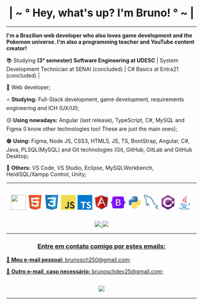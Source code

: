 <h1 align="center">| ~ ° Hey, what's up? I'm Bruno! ° ~ |</h1>

<hr>

<div>
  <p><b>I'm a Brazilian web developer who also loves game development and the Pokemon universe. I'm also a programming teacher and YouTube content creator!</b></p>
  <p>📚 Studying <strong>(3° semester) Software Engineering at UDESC</strong> | System Development Technician at SENAI (concluded) | C# Basics at Entra21 (concluded) |</p>
  <p>💼 Web developer;</p>
  <p>⭐️ <b>Studying:</b> Full-Stack development, game development, requirements engineering and ICH (UX/UI);</p>
  <!--<p>⭐️ Futuramente: Lua;</p>-->
  <p>🟡 <b>Using nowadays:</b> Angular (last release), TypeScript, C#, MySQL and Figma (I know other technologies too! These are just the main ones);</p>
  <p>🟠 <b>Using:</b> Figma, Node JS, CSS3, HTML5, JS, TS, BootStrap, Angular, C#, Java, PLSQL(MySQL) and Git technologies (Git, GitHub, GitLab and GitHub Desktop;</p>
  <p>🔴 <b>Others:</b> VS Code, VS Studio, Eclipse, MySQLWorkbench, HeidiSQL/Xampp Control, Unity;</p>
</div>

<hr>

<div style="display: inline_block" align="center"><br>
  
  <img align="center" height="40" width="40" src="https://cdn.jsdelivr.net/gh/devicons/devicon@latest/icons/unity/unity-original.svg" />       
  <img align="center" height="40" width="40" src="https://raw.githubusercontent.com/devicons/devicon/master/icons/html5/html5-original.svg">
  <img align="center" height="40" width="40" src="https://raw.githubusercontent.com/devicons/devicon/master/icons/css3/css3-original.svg">
  <img align="center" height="40" width="40" src="https://raw.githubusercontent.com/devicons/devicon/master/icons/javascript/javascript-original.svg">
  <img align="center" height="40" width="40" src="https://raw.githubusercontent.com/devicons/devicon/master/icons/typescript/typescript-original.svg">
  <img align="center" height="40" width="40" src="https://raw.githubusercontent.com/devicons/devicon/master/icons/angularjs/angularjs-original.svg">
  <img align="center" height="40" width="40" src="https://raw.githubusercontent.com/devicons/devicon/master/icons/bootstrap/bootstrap-original.svg">
  <!--<img align="center" height="40" width="40" src="https://raw.githubusercontent.com/devicons/devicon/master/icons/ionic/ionic-original.svg"> -->
  <!--<img align="center" height="40" width="40" src="https://raw.githubusercontent.com/devicons/devicon/master/icons/php/php-original.svg">-->
  <img align="center" height="40" width="40" src="https://raw.githubusercontent.com/devicons/devicon/master/icons/python/python-original.svg">
  <img align="center" height="40" width="40" src="https://raw.githubusercontent.com/devicons/devicon/master/icons/mysql/mysql-original.svg">
  <img align="center" height="40" width="40" src="https://raw.githubusercontent.com/devicons/devicon/master/icons/csharp/csharp-original.svg">
  <img align="center" height="40" width="40" src="https://raw.githubusercontent.com/devicons/devicon/master/icons/java/java-original.svg">
  <!--<img align="center" height="40" width="40" src="https://raw.githubusercontent.com/devicons/devicon/master/icons/lua/lua-original.svg">-->
</div>

##

<div align="center">
  <a href="https://github.com/brunoschmitz4">
  <img height="200em" src="https://github-readme-stats.vercel.app/api?username=BrunoSchmitz4&show_icons=true&theme=tokyonight&include_all_commits=true&count_private=true"/>
<!--No IMG abaixo é alterado também o número de linguagens que aparecem, neste caso é 10-->
  <img height="200em" src="https://github-readme-stats.vercel.app/api/top-langs/?username=BrunoSchmitz4&layout=compact&langs_count=8&theme=tokyonight"/>
</div>
<!--Some themes: midnight-purple-->
<hr>
  <h3 align="center">Entre em contato comigo por estes emails: </h3>
  <p>💬 <b>Meu e-mail pessoal:</b> brunosch250@gmail.com;</p>
  <p>💬 <b>Outro e-mail, caso necessário:</b> brunoschdev25@gmail.com;</p>

##
  
  <div align= "center">
    <!--<a href=https://www.youtube.com/channel/UClCYZrKIBKOG5mvJrgtXoeA target="_blank"><img src="https://img.shields.io/badge/YouTube-FF0000?style=for-the-badge&logo=youtube&logoColor=white" target="_blank"></a>-->
    <a href="mailto:brunosch250@gmail.com"><img src="https://img.shields.io/badge/Gmail-D14836?style=for-the-badge&logo=gmail&logoColor=white" target="_blank"></a>
  </div>
</div>

<hr>
